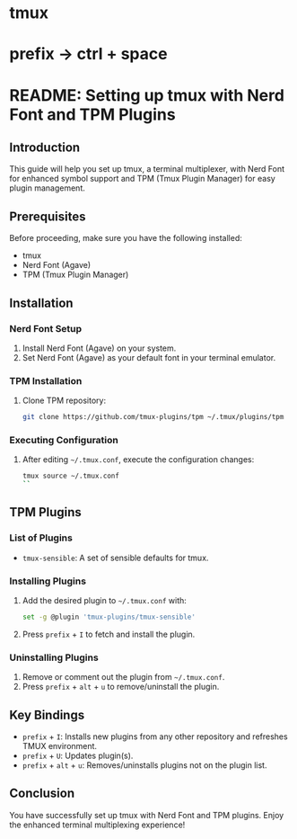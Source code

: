 # tmux

# prefix -> ctrl + space

# README: Setting up tmux with Nerd Font and TPM Plugins



## Introduction
This guide will help you set up tmux, a terminal multiplexer, with Nerd Font for enhanced symbol support and TPM (Tmux Plugin Manager) for easy plugin management.

## Prerequisites
Before proceeding, make sure you have the following installed:
- tmux
- Nerd Font (Agave)
- TPM (Tmux Plugin Manager)

## Installation

### Nerd Font Setup
1. Install Nerd Font (Agave) on your system.
2. Set Nerd Font (Agave) as your default font in your terminal emulator.

### TPM Installation
1. Clone TPM repository:
   ```bash
   git clone https://github.com/tmux-plugins/tpm ~/.tmux/plugins/tpm
   ```

### Executing Configuration
1. After editing `~/.tmux.conf`, execute the configuration changes:
   ```bash
   tmux source ~/.tmux.conf
   ``

## TPM Plugins

### List of Plugins
- `tmux-sensible`: A set of sensible defaults for tmux.
  
### Installing Plugins
1. Add the desired plugin to `~/.tmux.conf` with:
   ```bash
   set -g @plugin 'tmux-plugins/tmux-sensible'
   ```
   
2. Press `prefix` + `I` to fetch and install the plugin.

### Uninstalling Plugins
1. Remove or comment out the plugin from `~/.tmux.conf`.
2. Press `prefix` + `alt` + `u` to remove/uninstall the plugin.

## Key Bindings
- `prefix` + `I`: Installs new plugins from any other repository and refreshes TMUX environment.
- `prefix` + `U`: Updates plugin(s).
- `prefix` + `alt` + `u`: Removes/uninstalls plugins not on the plugin list.

## Conclusion
You have successfully set up tmux with Nerd Font and TPM plugins. Enjoy the enhanced terminal multiplexing experience!
```

